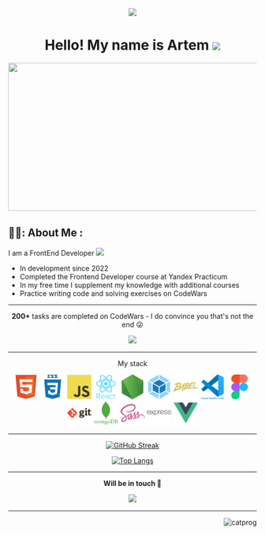 <div id="header" align="center">
  <img src="https://media.giphy.com/media/jdPMeyv9rn0hZHh8n9/giphy.gif" width="100"/>
  <h1>
  Hello! My name is Artem
  <img src="https://media.giphy.com/media/hvRJCLFzcasrR4ia7z/giphy.gif" width="30px"/>
</h1>
</div>
<div align="center">
  <img src="https://media.giphy.com/media/dWesBcTLavkZuG35MI/giphy.gif" width="600" height="300"/>
</div>
<div align="left">
<h2>
👨‍💻: About Me : 
  </h2>
    <p>I am a FrontEnd Developer <img src="https://media.giphy.com/media/WUlplcMpOCEmTGBtBW/giphy.gif" width="30"></p>
  <ul>
    <li>In development since 2022</li>
    <li>Completed the Frontend Developer course at Yandex Practicum</li>
    <li>In my free time I supplement my knowledge with additional courses</li>
    <li>Practice writing code and solving exercises on CodeWars</li>
  </ul>
    </div>
 <hr>
    <p align="center"><b>200+</b> tasks are completed on CodeWars - I do convince you that's not the end 😜</p>
  <div align="center"><a href="https://www.codewars.com/users/ARTALEAL"><img src="https://www.codewars.com/users/ARTALEAL/badges/large"></a></div>
<hr>
<div align="center">
  <p align="center">My stack</p>
  <img src="https://raw.githubusercontent.com/devicons/devicon/1119b9f84c0290e0f0b38982099a2bd027a48bf1/icons/html5/html5-original.svg" width="50">
  <img src="https://raw.githubusercontent.com/devicons/devicon/1119b9f84c0290e0f0b38982099a2bd027a48bf1/icons/css3/css3-plain-wordmark.svg" width="50">
  <img src="https://raw.githubusercontent.com/devicons/devicon/1119b9f84c0290e0f0b38982099a2bd027a48bf1/icons/javascript/javascript-original.svg" width="50">
  <img src="https://raw.githubusercontent.com/devicons/devicon/1119b9f84c0290e0f0b38982099a2bd027a48bf1/icons/react/react-original-wordmark.svg" width="50">
  <img src="https://raw.githubusercontent.com/devicons/devicon/1119b9f84c0290e0f0b38982099a2bd027a48bf1/icons/nodejs/nodejs-original.svg" width="50">
  <img src="https://raw.githubusercontent.com/devicons/devicon/1119b9f84c0290e0f0b38982099a2bd027a48bf1/icons/webpack/webpack-original.svg" width="50">
  <img src="https://raw.githubusercontent.com/devicons/devicon/1119b9f84c0290e0f0b38982099a2bd027a48bf1/icons/babel/babel-original.svg" width="50">
  <img src="https://raw.githubusercontent.com/devicons/devicon/1119b9f84c0290e0f0b38982099a2bd027a48bf1/icons/vscode/vscode-original-wordmark.svg" width="50">
  <img src="https://raw.githubusercontent.com/devicons/devicon/1119b9f84c0290e0f0b38982099a2bd027a48bf1/icons/figma/figma-original.svg" width="50">
  <img src="https://raw.githubusercontent.com/devicons/devicon/1119b9f84c0290e0f0b38982099a2bd027a48bf1/icons/git/git-original-wordmark.svg" width="50">
  <img src="https://raw.githubusercontent.com/devicons/devicon/1119b9f84c0290e0f0b38982099a2bd027a48bf1/icons/mongodb/mongodb-plain-wordmark.svg" width="50">
  <img src="https://raw.githubusercontent.com/devicons/devicon/1119b9f84c0290e0f0b38982099a2bd027a48bf1/icons/sass/sass-original.svg" width="50">
  <img src="https://raw.githubusercontent.com/devicons/devicon/1119b9f84c0290e0f0b38982099a2bd027a48bf1/icons/express/express-original-wordmark.svg" width="50">
  <img src="https://github.com/devicons/devicon/blob/master/icons/vuejs/vuejs-original.svg" width="50">
</div>
<hr>
<div align="center">
  
  [![GitHub Streak](http://github-readme-streak-stats.herokuapp.com?user=ARTALEAL&theme=dark)](https://git.io/streak-stats)
  
  [![Top Langs](https://github-readme-stats.vercel.app/api/top-langs/?username=ARTALEAL&layout=compact&theme=vision-friendly-dark)](https://github.com/anuraghazra/github-readme-stats)
  
</div>
<hr>
<p align="center"><b>Will be in touch 🙂</b></p>
<div align="center">
  <a href="https://t.me/artaleal" target="_blank">
    <img src="https://img.shields.io/badge/Telegram-blue?logo=telegram&logoColor=white&style=for-the-badge">
  </a>
</div>
<hr>
 <img alt="catprog" align="right" src="https://camo.githubusercontent.com/63371d36886ee658f5a97401f393e1ab1684b2fd3de674b8f5efc7d410b2a3d0/68747470733a2f2f6d656469612e67697068792e636f6d2f6d656469612f57556c706c634d704f43456d5447427442572f67697068792e676966" />

<!--
**ARTALEAL/artaleal** is a ✨ _special_ ✨ repository because its `README.md` (this file) appears on your GitHub profile.

Here are some ideas to get you started:

- 🔭 I’m currently working on ...
- 🌱 I’m currently learning ...
- 👯 I’m looking to collaborate on ...
- 🤔 I’m looking for help with ...
- 💬 Ask me about ...
- 📫 How to reach me: ...
- 😄 Pronouns: ...
- ⚡ Fun fact: ...
-->
